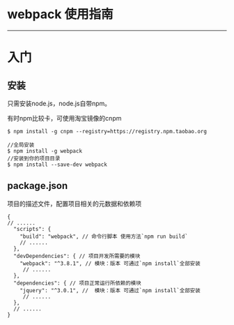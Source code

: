 # webpack 使用指南

---

# 入门

## 安装

只需安装node.js，node.js自带npm。

有时npm比较卡，可使用淘宝镜像的cnpm

```
$ npm install -g cnpm --registry=https://registry.npm.taobao.org
```

```
//全局安装
$ npm install -g webpack
//安装到你的项目目录
$ npm install --save-dev webpack
```

## package.json

项目的描述文件，配置项目相关的元数据和依赖项

```
{
// ......
  "scripts": {
    "build": "webpack", // 命令行脚本 使用方法`npm run build`
    // ......
  },
  "devDependencies": { // 项目开发所需要的模块
    "webpack": "^3.8.1", // 模块：版本 可通过`npm install`全部安装
     // ......
  },
  "dependencies": { // 项目正常运行所依赖的模块
    "jquery": "^3.0.1", //  模块：版本 可通过`npm install`全部安装
     // ......
  },
  // ......
}
```

